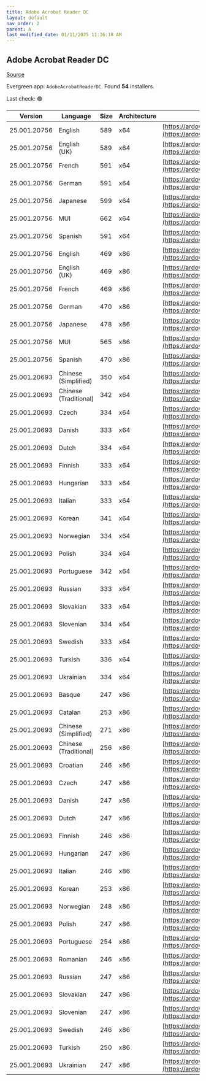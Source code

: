 ```yaml
---
title: Adobe Acrobat Reader DC
layout: default
nav_order: 2
parent: A
last_modified_date: 01/11/2025 11:36:18 AM
---
```


## Adobe Acrobat Reader DC

[Source](https://acrobat.adobe.com/us/en/acrobat/pdf-reader.html)

Evergreen app: `AdobeAcrobatReaderDC`. Found **54** installers.

Last check: 🟢

| Version      | Language              | Size | Architecture | URI                                                                                                                                                                                                                    |
| ------------ | --------------------- | ---- | ------------ | ---------------------------------------------------------------------------------------------------------------------------------------------------------------------------------------------------------------------- |
| 25.001.20756 | English               | 589  | x64          | [https://ardownload3.adobe.com/pub/adobe/acrobat/win/AcrobatDC/2500120756/AcroRdrDCx642500120756_en_US.exe](https://ardownload3.adobe.com/pub/adobe/acrobat/win/AcrobatDC/2500120756/AcroRdrDCx642500120756_en_US.exe) |
| 25.001.20756 | English (UK)          | 589  | x64          | [https://ardownload3.adobe.com/pub/adobe/acrobat/win/AcrobatDC/2500120756/AcroRdrDCx642500120756_en_US.exe](https://ardownload3.adobe.com/pub/adobe/acrobat/win/AcrobatDC/2500120756/AcroRdrDCx642500120756_en_US.exe) |
| 25.001.20756 | French                | 591  | x64          | [https://ardownload3.adobe.com/pub/adobe/acrobat/win/AcrobatDC/2500120756/AcroRdrDCx642500120756_fr_FR.exe](https://ardownload3.adobe.com/pub/adobe/acrobat/win/AcrobatDC/2500120756/AcroRdrDCx642500120756_fr_FR.exe) |
| 25.001.20756 | German                | 591  | x64          | [https://ardownload3.adobe.com/pub/adobe/acrobat/win/AcrobatDC/2500120756/AcroRdrDCx642500120756_de_DE.exe](https://ardownload3.adobe.com/pub/adobe/acrobat/win/AcrobatDC/2500120756/AcroRdrDCx642500120756_de_DE.exe) |
| 25.001.20756 | Japanese              | 599  | x64          | [https://ardownload3.adobe.com/pub/adobe/acrobat/win/AcrobatDC/2500120756/AcroRdrDCx642500120756_ja_JP.exe](https://ardownload3.adobe.com/pub/adobe/acrobat/win/AcrobatDC/2500120756/AcroRdrDCx642500120756_ja_JP.exe) |
| 25.001.20756 | MUI                   | 662  | x64          | [https://ardownload3.adobe.com/pub/adobe/acrobat/win/AcrobatDC/2500120756/AcroRdrDCx642500120756_MUI.exe](https://ardownload3.adobe.com/pub/adobe/acrobat/win/AcrobatDC/2500120756/AcroRdrDCx642500120756_MUI.exe)     |
| 25.001.20756 | Spanish               | 591  | x64          | [https://ardownload3.adobe.com/pub/adobe/acrobat/win/AcrobatDC/2500120756/AcroRdrDCx642500120756_es_ES.exe](https://ardownload3.adobe.com/pub/adobe/acrobat/win/AcrobatDC/2500120756/AcroRdrDCx642500120756_es_ES.exe) |
| 25.001.20756 | English               | 469  | x86          | [https://ardownload3.adobe.com/pub/adobe/reader/win/AcrobatDC/2500120756/AcroRdrDC2500120756_en_US.exe](https://ardownload3.adobe.com/pub/adobe/reader/win/AcrobatDC/2500120756/AcroRdrDC2500120756_en_US.exe)         |
| 25.001.20756 | English (UK)          | 469  | x86          | [https://ardownload3.adobe.com/pub/adobe/reader/win/AcrobatDC/2500120756/AcroRdrDC2500120756_en_US.exe](https://ardownload3.adobe.com/pub/adobe/reader/win/AcrobatDC/2500120756/AcroRdrDC2500120756_en_US.exe)         |
| 25.001.20756 | French                | 469  | x86          | [https://ardownload3.adobe.com/pub/adobe/reader/win/AcrobatDC/2500120756/AcroRdrDC2500120756_fr_FR.exe](https://ardownload3.adobe.com/pub/adobe/reader/win/AcrobatDC/2500120756/AcroRdrDC2500120756_fr_FR.exe)         |
| 25.001.20756 | German                | 470  | x86          | [https://ardownload3.adobe.com/pub/adobe/reader/win/AcrobatDC/2500120756/AcroRdrDC2500120756_de_DE.exe](https://ardownload3.adobe.com/pub/adobe/reader/win/AcrobatDC/2500120756/AcroRdrDC2500120756_de_DE.exe)         |
| 25.001.20756 | Japanese              | 478  | x86          | [https://ardownload3.adobe.com/pub/adobe/reader/win/AcrobatDC/2500120756/AcroRdrDC2500120756_ja_JP.exe](https://ardownload3.adobe.com/pub/adobe/reader/win/AcrobatDC/2500120756/AcroRdrDC2500120756_ja_JP.exe)         |
| 25.001.20756 | MUI                   | 565  | x86          | [https://ardownload3.adobe.com/pub/adobe/reader/win/AcrobatDC/2500120756/AcroRdrDC2500120756_MUI.exe](https://ardownload3.adobe.com/pub/adobe/reader/win/AcrobatDC/2500120756/AcroRdrDC2500120756_MUI.exe)             |
| 25.001.20756 | Spanish               | 470  | x86          | [https://ardownload3.adobe.com/pub/adobe/reader/win/AcrobatDC/2500120756/AcroRdrDC2500120756_es_ES.exe](https://ardownload3.adobe.com/pub/adobe/reader/win/AcrobatDC/2500120756/AcroRdrDC2500120756_es_ES.exe)         |
| 25.001.20693 | Chinese (Simplified)  | 350  | x64          | [https://ardownload3.adobe.com/pub/adobe/acrobat/win/AcrobatDC/2500120693/AcroRdrDCx642500120693_zh_CN.exe](https://ardownload3.adobe.com/pub/adobe/acrobat/win/AcrobatDC/2500120693/AcroRdrDCx642500120693_zh_CN.exe) |
| 25.001.20693 | Chinese (Traditional) | 342  | x64          | [https://ardownload3.adobe.com/pub/adobe/acrobat/win/AcrobatDC/2500120693/AcroRdrDCx642500120693_zh_TW.exe](https://ardownload3.adobe.com/pub/adobe/acrobat/win/AcrobatDC/2500120693/AcroRdrDCx642500120693_zh_TW.exe) |
| 25.001.20693 | Czech                 | 334  | x64          | [https://ardownload3.adobe.com/pub/adobe/acrobat/win/AcrobatDC/2500120693/AcroRdrDCx642500120693_cs_CZ.exe](https://ardownload3.adobe.com/pub/adobe/acrobat/win/AcrobatDC/2500120693/AcroRdrDCx642500120693_cs_CZ.exe) |
| 25.001.20693 | Danish                | 333  | x64          | [https://ardownload3.adobe.com/pub/adobe/acrobat/win/AcrobatDC/2500120693/AcroRdrDCx642500120693_da_DK.exe](https://ardownload3.adobe.com/pub/adobe/acrobat/win/AcrobatDC/2500120693/AcroRdrDCx642500120693_da_DK.exe) |
| 25.001.20693 | Dutch                 | 334  | x64          | [https://ardownload3.adobe.com/pub/adobe/acrobat/win/AcrobatDC/2500120693/AcroRdrDCx642500120693_nl_NL.exe](https://ardownload3.adobe.com/pub/adobe/acrobat/win/AcrobatDC/2500120693/AcroRdrDCx642500120693_nl_NL.exe) |
| 25.001.20693 | Finnish               | 333  | x64          | [https://ardownload3.adobe.com/pub/adobe/acrobat/win/AcrobatDC/2500120693/AcroRdrDCx642500120693_fi_FI.exe](https://ardownload3.adobe.com/pub/adobe/acrobat/win/AcrobatDC/2500120693/AcroRdrDCx642500120693_fi_FI.exe) |
| 25.001.20693 | Hungarian             | 333  | x64          | [https://ardownload3.adobe.com/pub/adobe/acrobat/win/AcrobatDC/2500120693/AcroRdrDCx642500120693_hu_HU.exe](https://ardownload3.adobe.com/pub/adobe/acrobat/win/AcrobatDC/2500120693/AcroRdrDCx642500120693_hu_HU.exe) |
| 25.001.20693 | Italian               | 333  | x64          | [https://ardownload3.adobe.com/pub/adobe/acrobat/win/AcrobatDC/2500120693/AcroRdrDCx642500120693_it_IT.exe](https://ardownload3.adobe.com/pub/adobe/acrobat/win/AcrobatDC/2500120693/AcroRdrDCx642500120693_it_IT.exe) |
| 25.001.20693 | Korean                | 341  | x64          | [https://ardownload3.adobe.com/pub/adobe/acrobat/win/AcrobatDC/2500120693/AcroRdrDCx642500120693_ko_KR.exe](https://ardownload3.adobe.com/pub/adobe/acrobat/win/AcrobatDC/2500120693/AcroRdrDCx642500120693_ko_KR.exe) |
| 25.001.20693 | Norwegian             | 334  | x64          | [https://ardownload3.adobe.com/pub/adobe/acrobat/win/AcrobatDC/2500120693/AcroRdrDCx642500120693_nb_NO.exe](https://ardownload3.adobe.com/pub/adobe/acrobat/win/AcrobatDC/2500120693/AcroRdrDCx642500120693_nb_NO.exe) |
| 25.001.20693 | Polish                | 334  | x64          | [https://ardownload3.adobe.com/pub/adobe/acrobat/win/AcrobatDC/2500120693/AcroRdrDCx642500120693_pl_PL.exe](https://ardownload3.adobe.com/pub/adobe/acrobat/win/AcrobatDC/2500120693/AcroRdrDCx642500120693_pl_PL.exe) |
| 25.001.20693 | Portuguese            | 342  | x64          | [https://ardownload3.adobe.com/pub/adobe/acrobat/win/AcrobatDC/2500120693/AcroRdrDCx642500120693_pt_BR.exe](https://ardownload3.adobe.com/pub/adobe/acrobat/win/AcrobatDC/2500120693/AcroRdrDCx642500120693_pt_BR.exe) |
| 25.001.20693 | Russian               | 333  | x64          | [https://ardownload3.adobe.com/pub/adobe/acrobat/win/AcrobatDC/2500120693/AcroRdrDCx642500120693_ru_RU.exe](https://ardownload3.adobe.com/pub/adobe/acrobat/win/AcrobatDC/2500120693/AcroRdrDCx642500120693_ru_RU.exe) |
| 25.001.20693 | Slovakian             | 333  | x64          | [https://ardownload3.adobe.com/pub/adobe/acrobat/win/AcrobatDC/2500120693/AcroRdrDCx642500120693_sk_SK.exe](https://ardownload3.adobe.com/pub/adobe/acrobat/win/AcrobatDC/2500120693/AcroRdrDCx642500120693_sk_SK.exe) |
| 25.001.20693 | Slovenian             | 334  | x64          | [https://ardownload3.adobe.com/pub/adobe/acrobat/win/AcrobatDC/2500120693/AcroRdrDCx642500120693_sl_SI.exe](https://ardownload3.adobe.com/pub/adobe/acrobat/win/AcrobatDC/2500120693/AcroRdrDCx642500120693_sl_SI.exe) |
| 25.001.20693 | Swedish               | 333  | x64          | [https://ardownload3.adobe.com/pub/adobe/acrobat/win/AcrobatDC/2500120693/AcroRdrDCx642500120693_sv_SE.exe](https://ardownload3.adobe.com/pub/adobe/acrobat/win/AcrobatDC/2500120693/AcroRdrDCx642500120693_sv_SE.exe) |
| 25.001.20693 | Turkish               | 336  | x64          | [https://ardownload3.adobe.com/pub/adobe/acrobat/win/AcrobatDC/2500120693/AcroRdrDCx642500120693_tr_TR.exe](https://ardownload3.adobe.com/pub/adobe/acrobat/win/AcrobatDC/2500120693/AcroRdrDCx642500120693_tr_TR.exe) |
| 25.001.20693 | Ukrainian             | 334  | x64          | [https://ardownload3.adobe.com/pub/adobe/acrobat/win/AcrobatDC/2500120693/AcroRdrDCx642500120693_uk_UA.exe](https://ardownload3.adobe.com/pub/adobe/acrobat/win/AcrobatDC/2500120693/AcroRdrDCx642500120693_uk_UA.exe) |
| 25.001.20693 | Basque                | 247  | x86          | [https://ardownload3.adobe.com/pub/adobe/reader/win/AcrobatDC/2500120693/AcroRdrDC2500120693_eu_ES.exe](https://ardownload3.adobe.com/pub/adobe/reader/win/AcrobatDC/2500120693/AcroRdrDC2500120693_eu_ES.exe)         |
| 25.001.20693 | Catalan               | 253  | x86          | [https://ardownload3.adobe.com/pub/adobe/reader/win/AcrobatDC/2500120693/AcroRdrDC2500120693_ca_ES.exe](https://ardownload3.adobe.com/pub/adobe/reader/win/AcrobatDC/2500120693/AcroRdrDC2500120693_ca_ES.exe)         |
| 25.001.20693 | Chinese (Simplified)  | 271  | x86          | [https://ardownload3.adobe.com/pub/adobe/reader/win/AcrobatDC/2500120693/AcroRdrDC2500120693_zh_CN.exe](https://ardownload3.adobe.com/pub/adobe/reader/win/AcrobatDC/2500120693/AcroRdrDC2500120693_zh_CN.exe)         |
| 25.001.20693 | Chinese (Traditional) | 256  | x86          | [https://ardownload3.adobe.com/pub/adobe/reader/win/AcrobatDC/2500120693/AcroRdrDC2500120693_zh_TW.exe](https://ardownload3.adobe.com/pub/adobe/reader/win/AcrobatDC/2500120693/AcroRdrDC2500120693_zh_TW.exe)         |
| 25.001.20693 | Croatian              | 246  | x86          | [https://ardownload3.adobe.com/pub/adobe/reader/win/AcrobatDC/2500120693/AcroRdrDC2500120693_hr_HR.exe](https://ardownload3.adobe.com/pub/adobe/reader/win/AcrobatDC/2500120693/AcroRdrDC2500120693_hr_HR.exe)         |
| 25.001.20693 | Czech                 | 247  | x86          | [https://ardownload3.adobe.com/pub/adobe/reader/win/AcrobatDC/2500120693/AcroRdrDC2500120693_cs_CZ.exe](https://ardownload3.adobe.com/pub/adobe/reader/win/AcrobatDC/2500120693/AcroRdrDC2500120693_cs_CZ.exe)         |
| 25.001.20693 | Danish                | 247  | x86          | [https://ardownload3.adobe.com/pub/adobe/reader/win/AcrobatDC/2500120693/AcroRdrDC2500120693_da_DK.exe](https://ardownload3.adobe.com/pub/adobe/reader/win/AcrobatDC/2500120693/AcroRdrDC2500120693_da_DK.exe)         |
| 25.001.20693 | Dutch                 | 247  | x86          | [https://ardownload3.adobe.com/pub/adobe/reader/win/AcrobatDC/2500120693/AcroRdrDC2500120693_nl_NL.exe](https://ardownload3.adobe.com/pub/adobe/reader/win/AcrobatDC/2500120693/AcroRdrDC2500120693_nl_NL.exe)         |
| 25.001.20693 | Finnish               | 246  | x86          | [https://ardownload3.adobe.com/pub/adobe/reader/win/AcrobatDC/2500120693/AcroRdrDC2500120693_fi_FI.exe](https://ardownload3.adobe.com/pub/adobe/reader/win/AcrobatDC/2500120693/AcroRdrDC2500120693_fi_FI.exe)         |
| 25.001.20693 | Hungarian             | 247  | x86          | [https://ardownload3.adobe.com/pub/adobe/reader/win/AcrobatDC/2500120693/AcroRdrDC2500120693_hu_HU.exe](https://ardownload3.adobe.com/pub/adobe/reader/win/AcrobatDC/2500120693/AcroRdrDC2500120693_hu_HU.exe)         |
| 25.001.20693 | Italian               | 246  | x86          | [https://ardownload3.adobe.com/pub/adobe/reader/win/AcrobatDC/2500120693/AcroRdrDC2500120693_it_IT.exe](https://ardownload3.adobe.com/pub/adobe/reader/win/AcrobatDC/2500120693/AcroRdrDC2500120693_it_IT.exe)         |
| 25.001.20693 | Korean                | 253  | x86          | [https://ardownload3.adobe.com/pub/adobe/reader/win/AcrobatDC/2500120693/AcroRdrDC2500120693_ko_KR.exe](https://ardownload3.adobe.com/pub/adobe/reader/win/AcrobatDC/2500120693/AcroRdrDC2500120693_ko_KR.exe)         |
| 25.001.20693 | Norwegian             | 248  | x86          | [https://ardownload3.adobe.com/pub/adobe/reader/win/AcrobatDC/2500120693/AcroRdrDC2500120693_nb_NO.exe](https://ardownload3.adobe.com/pub/adobe/reader/win/AcrobatDC/2500120693/AcroRdrDC2500120693_nb_NO.exe)         |
| 25.001.20693 | Polish                | 247  | x86          | [https://ardownload3.adobe.com/pub/adobe/reader/win/AcrobatDC/2500120693/AcroRdrDC2500120693_pl_PL.exe](https://ardownload3.adobe.com/pub/adobe/reader/win/AcrobatDC/2500120693/AcroRdrDC2500120693_pl_PL.exe)         |
| 25.001.20693 | Portuguese            | 254  | x86          | [https://ardownload3.adobe.com/pub/adobe/reader/win/AcrobatDC/2500120693/AcroRdrDC2500120693_pt_BR.exe](https://ardownload3.adobe.com/pub/adobe/reader/win/AcrobatDC/2500120693/AcroRdrDC2500120693_pt_BR.exe)         |
| 25.001.20693 | Romanian              | 246  | x86          | [https://ardownload3.adobe.com/pub/adobe/reader/win/AcrobatDC/2500120693/AcroRdrDC2500120693_ro_RO.exe](https://ardownload3.adobe.com/pub/adobe/reader/win/AcrobatDC/2500120693/AcroRdrDC2500120693_ro_RO.exe)         |
| 25.001.20693 | Russian               | 247  | x86          | [https://ardownload3.adobe.com/pub/adobe/reader/win/AcrobatDC/2500120693/AcroRdrDC2500120693_ru_RU.exe](https://ardownload3.adobe.com/pub/adobe/reader/win/AcrobatDC/2500120693/AcroRdrDC2500120693_ru_RU.exe)         |
| 25.001.20693 | Slovakian             | 247  | x86          | [https://ardownload3.adobe.com/pub/adobe/reader/win/AcrobatDC/2500120693/AcroRdrDC2500120693_sk_SK.exe](https://ardownload3.adobe.com/pub/adobe/reader/win/AcrobatDC/2500120693/AcroRdrDC2500120693_sk_SK.exe)         |
| 25.001.20693 | Slovenian             | 247  | x86          | [https://ardownload3.adobe.com/pub/adobe/reader/win/AcrobatDC/2500120693/AcroRdrDC2500120693_sl_SI.exe](https://ardownload3.adobe.com/pub/adobe/reader/win/AcrobatDC/2500120693/AcroRdrDC2500120693_sl_SI.exe)         |
| 25.001.20693 | Swedish               | 246  | x86          | [https://ardownload3.adobe.com/pub/adobe/reader/win/AcrobatDC/2500120693/AcroRdrDC2500120693_sv_SE.exe](https://ardownload3.adobe.com/pub/adobe/reader/win/AcrobatDC/2500120693/AcroRdrDC2500120693_sv_SE.exe)         |
| 25.001.20693 | Turkish               | 250  | x86          | [https://ardownload3.adobe.com/pub/adobe/reader/win/AcrobatDC/2500120693/AcroRdrDC2500120693_tr_TR.exe](https://ardownload3.adobe.com/pub/adobe/reader/win/AcrobatDC/2500120693/AcroRdrDC2500120693_tr_TR.exe)         |
| 25.001.20693 | Ukrainian             | 247  | x86          | [https://ardownload3.adobe.com/pub/adobe/reader/win/AcrobatDC/2500120693/AcroRdrDC2500120693_uk_UA.exe](https://ardownload3.adobe.com/pub/adobe/reader/win/AcrobatDC/2500120693/AcroRdrDC2500120693_uk_UA.exe)         |
